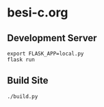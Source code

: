 # besi-c.org

## Development Server

	export FLASK_APP=local.py
	flask run

## Build Site

	./build.py
